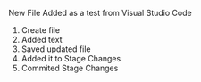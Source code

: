 New File Added as a test from Visual Studio Code

1. Create file
2. Added text
3. Saved updated file
4. Added it to Stage Changes
5. Commited Stage Changes